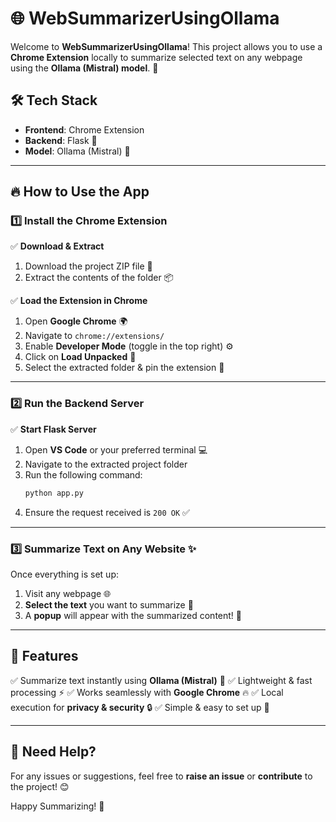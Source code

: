 # 🌐 WebSummarizerUsingOllama

Welcome to **WebSummarizerUsingOllama**! This project allows you to use a **Chrome Extension** locally to summarize selected text on any webpage using the **Ollama (Mistral) model**. 🚀

## 🛠️ Tech Stack
- **Frontend**: Chrome Extension
- **Backend**: Flask 🐍
- **Model**: Ollama (Mistral) 🧠

---

## 🔥 How to Use the App

### 1️⃣ Install the Chrome Extension
✅ **Download & Extract**
1. Download the project ZIP file 📂
2. Extract the contents of the folder 📦

✅ **Load the Extension in Chrome**
1. Open **Google Chrome** 🌍
2. Navigate to `chrome://extensions/`
3. Enable **Developer Mode** (toggle in the top right) ⚙️
4. Click on **Load Unpacked** 📂
5. Select the extracted folder & pin the extension 📌

---

### 2️⃣ Run the Backend Server
✅ **Start Flask Server**
1. Open **VS Code** or your preferred terminal 💻
2. Navigate to the extracted project folder
3. Run the following command:
   ```sh
   python app.py
   ```
4. Ensure the request received is `200 OK` ✅

---

### 3️⃣ Summarize Text on Any Website ✨
Once everything is set up:
1. Visit any webpage 🌐
2. **Select the text** you want to summarize 📑
3. A **popup** will appear with the summarized content! 🎉

---

## 🎯 Features
✅ Summarize text instantly using **Ollama (Mistral)** 🤖
✅ Lightweight & fast processing ⚡
✅ Works seamlessly with **Google Chrome** 🔥
✅ Local execution for **privacy & security** 🔒
✅ Simple & easy to set up 🚀

---

## 📩 Need Help?
For any issues or suggestions, feel free to **raise an issue** or **contribute** to the project! 😊

Happy Summarizing! 🎉

